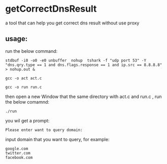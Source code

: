 # getCorrectDnsResult
a tool that can help you get correct dns result without use proxy

## usage: 

run the below command:

    stdbuf -i0 -o0 -e0 unbuffer  nohup  tshark -f "udp port 53" -Y "dns.qry.type == 1 and dns.flags.response == 1 and ip.src == 8.8.8.8" > nohup.out &

    gcc -o act act.c

    gcc -o run run.c

then open a new Window that the same directory with act.c and run.c , run the below comamnd: 

    ./run

you wil get a prompt:
    
    Please enter want to query domain:

input domain that you want to query, for example: 

    google.com 
    twitter.com
    facebook.com
